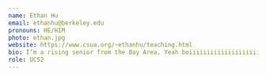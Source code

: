 ```yaml
---
name: Ethan Hu
email: ethanhu@berkeley.edu
pronouns: HE/HIM
photo: ethan.jpg
website: https://www.csua.org/~ethanhu/teaching.html
bio: I’m a rising senior from the Bay Area. Yeah boiiiiiiiiiiiiiiiiiiiiiiiiiiiiiiiiiiiiiiiiiiiiiiiiiiiiiiiiiiiiiiiiiiiiiiiiiiiiiiiiiiiiiiiiiiiiiiiiiiiiiiiiiiiiiiiiiiiiiiiiiiiiiiiiiiiiiiiiiiiiiiiiiiiiiiiiiiiiiiiiiiiiiiiiiiiiiiiiiiiiiiiiiiiiiiiiiiiiiiiiiiiiiiiiiiiiiiiiiiiiiiiiiiiiiiiiiiiiiiiiiiiiiiiiiiiiiiiiiiiiiiiiiiiiiiiiiiiiiiiiiiiiiiiiiiiiiiiiiiiiiiiiiiiiiiiiiiiiiiii!
role: UCS2
---
```

